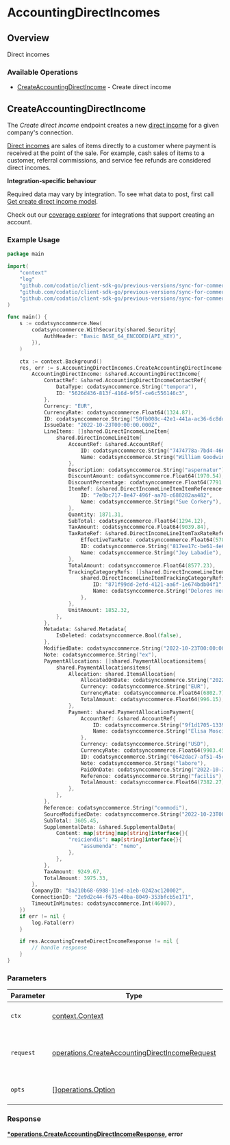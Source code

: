 # AccountingDirectIncomes

## Overview

Direct incomes

### Available Operations

* [CreateAccountingDirectIncome](#createaccountingdirectincome) - Create direct income

## CreateAccountingDirectIncome

The *Create direct income* endpoint creates a new [direct income](https://docs.codat.io/accounting-api#/schemas/DirectIncome) for a given company's connection.

[Direct incomes](https://docs.codat.io/accounting-api#/schemas/DirectIncome) are sales of items directly to a customer where payment is received at the point of the sale. For example, cash sales of items to a customer, referral commissions, and service fee refunds are considered direct incomes.

**Integration-specific behaviour**

Required data may vary by integration. To see what data to post, first call [Get create direct income model](https://docs.codat.io/accounting-api#/operations/get-create-directIncomes-model).

Check out our [coverage explorer](https://knowledge.codat.io/supported-features/accounting?view=tab-by-data-type&dataType=directIncomes) for integrations that support creating an account.


### Example Usage

```go
package main

import(
	"context"
	"log"
	"github.com/codatio/client-sdk-go/previous-versions/sync-for-commerce-version-1"
	"github.com/codatio/client-sdk-go/previous-versions/sync-for-commerce-version-1/pkg/models/shared"
	"github.com/codatio/client-sdk-go/previous-versions/sync-for-commerce-version-1/pkg/models/operations"
)

func main() {
    s := codatsynccommerce.New(
        codatsynccommerce.WithSecurity(shared.Security{
            AuthHeader: "Basic BASE_64_ENCODED(API_KEY)",
        }),
    )

    ctx := context.Background()
    res, err := s.AccountingDirectIncomes.CreateAccountingDirectIncome(ctx, operations.CreateAccountingDirectIncomeRequest{
        AccountingDirectIncome: &shared.AccountingDirectIncome{
            ContactRef: &shared.AccountingDirectIncomeContactRef{
                DataType: codatsynccommerce.String("tempora"),
                ID: "5626d436-813f-416d-9f5f-ce6c556146c3",
            },
            Currency: "EUR",
            CurrencyRate: codatsynccommerce.Float64(1324.87),
            ID: codatsynccommerce.String("50fb008c-42e1-441a-ac36-6c8dd6b14429"),
            IssueDate: "2022-10-23T00:00:00.000Z",
            LineItems: []shared.DirectIncomeLineItem{
                shared.DirectIncomeLineItem{
                    AccountRef: &shared.AccountRef{
                        ID: codatsynccommerce.String("7474778a-7bd4-466d-a8c1-0ab3cdca4251"),
                        Name: codatsynccommerce.String("William Goodwin"),
                    },
                    Description: codatsynccommerce.String("aspernatur"),
                    DiscountAmount: codatsynccommerce.Float64(1970.54),
                    DiscountPercentage: codatsynccommerce.Float64(7791.92),
                    ItemRef: &shared.DirectIncomeLineItemItemReference{
                        ID: "7e0bc717-8e47-496f-aa70-c688282aa482",
                        Name: codatsynccommerce.String("Sue Corkery"),
                    },
                    Quantity: 1871.31,
                    SubTotal: codatsynccommerce.Float64(1294.12),
                    TaxAmount: codatsynccommerce.Float64(9039.84),
                    TaxRateRef: &shared.DirectIncomeLineItemTaxRateReference{
                        EffectiveTaxRate: codatsynccommerce.Float64(5789.22),
                        ID: codatsynccommerce.String("817ee17c-be61-4e6b-bb95-bc0ab3c20c4f"),
                        Name: codatsynccommerce.String("Joy Labadie"),
                    },
                    TotalAmount: codatsynccommerce.Float64(8577.23),
                    TrackingCategoryRefs: []shared.DirectIncomeLineItemTrackingCategoryRefs{
                        shared.DirectIncomeLineItemTrackingCategoryRefs{
                            ID: "871f99dd-2efd-4121-aa6f-1e674bdb04f1",
                            Name: codatsynccommerce.String("Delores Hermiston IV"),
                        },
                    },
                    UnitAmount: 1852.32,
                },
            },
            Metadata: &shared.Metadata{
                IsDeleted: codatsynccommerce.Bool(false),
            },
            ModifiedDate: codatsynccommerce.String("2022-10-23T00:00:00.000Z"),
            Note: codatsynccommerce.String("ex"),
            PaymentAllocations: []shared.PaymentAllocationsitems{
                shared.PaymentAllocationsitems{
                    Allocation: shared.ItemsAllocation{
                        AllocatedOnDate: codatsynccommerce.String("2022-10-23T00:00:00.000Z"),
                        Currency: codatsynccommerce.String("EUR"),
                        CurrencyRate: codatsynccommerce.Float64(6802.7),
                        TotalAmount: codatsynccommerce.Float64(996.15),
                    },
                    Payment: shared.PaymentAllocationPayment{
                        AccountRef: &shared.AccountRef{
                            ID: codatsynccommerce.String("9f1d1705-1339-4d08-886a-1840394c2607"),
                            Name: codatsynccommerce.String("Elisa Mosciski"),
                        },
                        Currency: codatsynccommerce.String("USD"),
                        CurrencyRate: codatsynccommerce.Float64(9903.45),
                        ID: codatsynccommerce.String("0642dac7-af51-45cc-813a-a63aae8d6786"),
                        Note: codatsynccommerce.String("labore"),
                        PaidOnDate: codatsynccommerce.String("2022-10-23T00:00:00.000Z"),
                        Reference: codatsynccommerce.String("facilis"),
                        TotalAmount: codatsynccommerce.Float64(7382.27),
                    },
                },
            },
            Reference: codatsynccommerce.String("commodi"),
            SourceModifiedDate: codatsynccommerce.String("2022-10-23T00:00:00.000Z"),
            SubTotal: 3605.45,
            SupplementalData: &shared.SupplementalData{
                Content: map[string]map[string]interface{}{
                    "reiciendis": map[string]interface{}{
                        "assumenda": "nemo",
                    },
                },
            },
            TaxAmount: 9249.67,
            TotalAmount: 3975.33,
        },
        CompanyID: "8a210b68-6988-11ed-a1eb-0242ac120002",
        ConnectionID: "2e9d2c44-f675-40ba-8049-353bfcb5e171",
        TimeoutInMinutes: codatsynccommerce.Int(46007),
    })
    if err != nil {
        log.Fatal(err)
    }

    if res.AccountingCreateDirectIncomeResponse != nil {
        // handle response
    }
}
```

### Parameters

| Parameter                                                                                                        | Type                                                                                                             | Required                                                                                                         | Description                                                                                                      |
| ---------------------------------------------------------------------------------------------------------------- | ---------------------------------------------------------------------------------------------------------------- | ---------------------------------------------------------------------------------------------------------------- | ---------------------------------------------------------------------------------------------------------------- |
| `ctx`                                                                                                            | [context.Context](https://pkg.go.dev/context#Context)                                                            | :heavy_check_mark:                                                                                               | The context to use for the request.                                                                              |
| `request`                                                                                                        | [operations.CreateAccountingDirectIncomeRequest](../../models/operations/createaccountingdirectincomerequest.md) | :heavy_check_mark:                                                                                               | The request object to use for the request.                                                                       |
| `opts`                                                                                                           | [][operations.Option](../../models/operations/option.md)                                                         | :heavy_minus_sign:                                                                                               | The options for this request.                                                                                    |


### Response

**[*operations.CreateAccountingDirectIncomeResponse](../../models/operations/createaccountingdirectincomeresponse.md), error**

